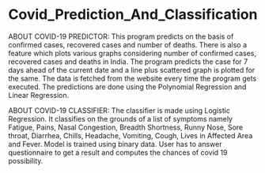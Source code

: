 # Covid_Prediction_And_Classification

ABOUT COVID-19 PREDICTOR:
This program predicts on the basis of confirmed cases, recovered cases and number of deaths. There is also a feature which plots various graphs considering number of confirmed cases, recovered cases and deaths in India. The program predicts the case for 7 days ahead of the current date and a line plus scattered graph is plotted for the same. The data is fetched from the website every time the program gets executed. The predictions are done using the Polynomial Regression and Linear Regression.

ABOUT COVID-19 CLASSIFIER:
The classifier is made using Logistic Regression. It classifies on the grounds of a list of symptoms namely Fatigue, Pains, Nasal Congestion, Breadth Shortness, Runny Nose, Sore throat, Diarrhea, Chills, Headache, Vomiting, Cough, Lives in Affected Area and Fever. Model is trained using binary data. User has to answer questionnaire to get a result and computes the chances of covid 19 possibility.
